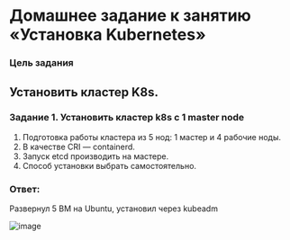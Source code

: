 # Домашнее задание к занятию «Установка Kubernetes»

### Цель задания

Установить кластер K8s.
-----

### Задание 1. Установить кластер k8s с 1 master node

1. Подготовка работы кластера из 5 нод: 1 мастер и 4 рабочие ноды.
2. В качестве CRI — containerd.
3. Запуск etcd производить на мастере.
4. Способ установки выбрать самостоятельно.

### Ответ:

Развернул 5 ВМ на Ubuntu, установил через kubeadm

![image](https://github.com/askarpoff/kuber_ex12/assets/108946489/3fe24c36-5c92-4be7-aac1-dc0f5a532cd7)

